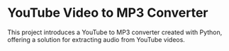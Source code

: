 # YouTube Video to MP3 Converter
This project introduces a YouTube to MP3 converter created with Python, offering a solution for extracting audio from YouTube videos.
